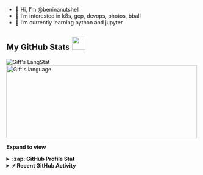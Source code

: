 - 👋 Hi, I’m @beninanutshell
- 👀 I’m interested in k8s, gcp, devops, photos, bball
- 🌱 I’m currently learning python and jupyter 


<!---
beninanutshell/beninanutshell is a ✨ special ✨ repository because its `README.md` (this file) appears on your GitHub profile.
You can click the Preview link to take a look at your changes.
--->

  <!-- GitHub section -->

 ##  My GitHub Stats <img src = "https://i.pinimg.com/originals/65/c4/f4/65c4f452571be1261e9c623f7da488ac.gif" width = 35px> 
 
 <div>
   <img align="center" src="https://github-readme-streak-stats.herokuapp.com/?user=beninanutshell" alt="Gift's LangStat" />
  <img align="center" src="https://github-readme-stats.vercel.app/api/top-langs?username=beninanutshell&langs_count=10&show_icons=true&locale=en&layout=compact&theme=light" alt="Gift's language" height="192px"  width="500px"/>
</div>

**Expand to view**
<details>
  <summary><b>:zap: GitHub Profile Stat</b></summary>
  <img src="https://github-readme-stats.anuraghazra1.vercel.app/api?username=beninanutshell&show_icons=true" />
</details>
<details>
  <summary><b>⚡ Recent GitHub Activity</b></summary>
  <br/>
   <a href="https://github.com/beninanutshell/"><img alt="Gift' Activity Graph" src="https://activity-graph.herokuapp.com/graph?username=beninanutshell&custom_title=Gift's%20Contribution%20Graph&theme=react-dark" /></a>
  <br/>
</details>

<!-- GitHub section: END -->
